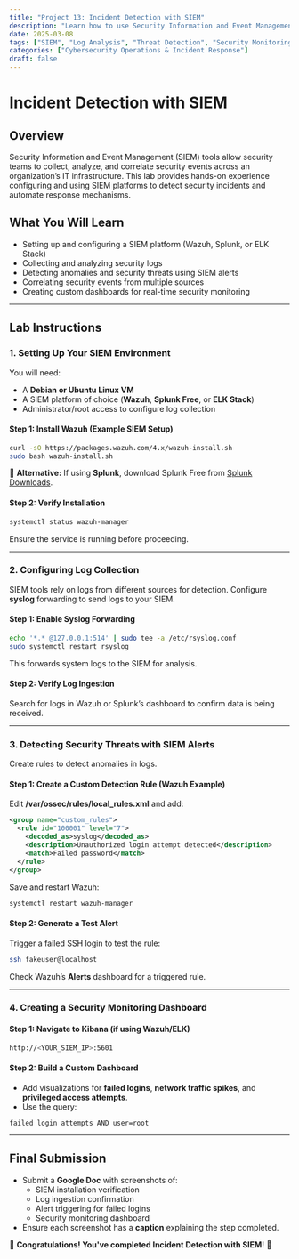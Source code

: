 ```yaml
---
title: "Project 13: Incident Detection with SIEM"
description: "Learn how to use Security Information and Event Management (SIEM) tools for log analysis, anomaly detection, and security monitoring."
date: 2025-03-08
tags: ["SIEM", "Log Analysis", "Threat Detection", "Security Monitoring"]
categories: ["Cybersecurity Operations & Incident Response"]
draft: false
---
```


# Incident Detection with SIEM

## Overview
Security Information and Event Management (SIEM) tools allow security teams to collect, analyze, and correlate security events across an organization’s IT infrastructure. This lab provides hands-on experience configuring and using SIEM platforms to detect security incidents and automate response mechanisms.

## What You Will Learn
- Setting up and configuring a SIEM platform (Wazuh, Splunk, or ELK Stack)
- Collecting and analyzing security logs
- Detecting anomalies and security threats using SIEM alerts
- Correlating security events from multiple sources
- Creating custom dashboards for real-time security monitoring

---

## Lab Instructions

### **1. Setting Up Your SIEM Environment**
You will need:
- A **Debian or Ubuntu Linux VM**
- A SIEM platform of choice (**Wazuh**, **Splunk Free**, or **ELK Stack**)
- Administrator/root access to configure log collection

#### **Step 1: Install Wazuh (Example SIEM Setup)**
```bash
curl -sO https://packages.wazuh.com/4.x/wazuh-install.sh
sudo bash wazuh-install.sh
```

🔎 **Alternative:** If using **Splunk**, download Splunk Free from [Splunk Downloads](https://www.splunk.com/download).

#### **Step 2: Verify Installation**
```bash
systemctl status wazuh-manager
```
Ensure the service is running before proceeding.

---

### **2. Configuring Log Collection**

SIEM tools rely on logs from different sources for detection. Configure **syslog** forwarding to send logs to your SIEM.

#### **Step 1: Enable Syslog Forwarding**
```bash
echo '*.* @127.0.0.1:514' | sudo tee -a /etc/rsyslog.conf
sudo systemctl restart rsyslog
```
This forwards system logs to the SIEM for analysis.

#### **Step 2: Verify Log Ingestion**
Search for logs in Wazuh or Splunk’s dashboard to confirm data is being received.

---

### **3. Detecting Security Threats with SIEM Alerts**

Create rules to detect anomalies in logs.

#### **Step 1: Create a Custom Detection Rule (Wazuh Example)**
Edit **/var/ossec/rules/local_rules.xml** and add:
```xml
<group name="custom_rules">
  <rule id="100001" level="7">
    <decoded_as>syslog</decoded_as>
    <description>Unauthorized login attempt detected</description>
    <match>Failed password</match>
  </rule>
</group>
```

Save and restart Wazuh:
```bash
systemctl restart wazuh-manager
```

#### **Step 2: Generate a Test Alert**
Trigger a failed SSH login to test the rule:
```bash
ssh fakeuser@localhost
```
Check Wazuh’s **Alerts** dashboard for a triggered rule.

---

### **4. Creating a Security Monitoring Dashboard**

#### **Step 1: Navigate to Kibana (if using Wazuh/ELK)**
```bash
http://<YOUR_SIEM_IP>:5601
```

#### **Step 2: Build a Custom Dashboard**
- Add visualizations for **failed logins**, **network traffic spikes**, and **privileged access attempts**.
- Use the query:
```kql
failed login attempts AND user=root
```

---

## **Final Submission**
- Submit a **Google Doc** with screenshots of:
  - SIEM installation verification
  - Log ingestion confirmation
  - Alert triggering for failed logins
  - Security monitoring dashboard
- Ensure each screenshot has a **caption** explaining the step completed.

🚀 **Congratulations! You've completed Incident Detection with SIEM!** 🚀

